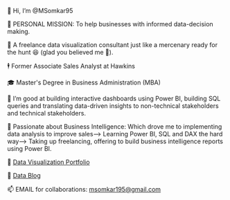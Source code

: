👋 Hi, I’m @MSomkar95 

💬 PERSONAL MISSION: To help businesses with informed data-decision making.

💼 A freelance data visualization consultant just like a mercenary ready for the hunt 😆 (glad you believed me 👏).

🕴️ Former Associate Sales Analyst at Hawkins

🎓 Master's Degree in Business Administration (MBA)

👀 I’m good at building interactive dashboards using Power BI, building SQL queries and translating data-driven insights to non-technical stakeholders and technical stakeholders.

🚀 Passionate about Business Intelligence: Which drove me to implementing data analysis to improve sales--> Learning Power BI, SQL and DAX the hard way--> Taking up freelancing, offering to build      business intelligence reports using Power BI.    

👀 [Data Visualization Portfolio](https://my.novypro.com/ms-omkar)

👀 [Data Blog](https://medium.com/@msomkar195)

📫 EMAIL for collaborations: msomkar195@gmail.com 
<!---
MSomkar95/MSomkar95 is a ✨ special ✨ repository because its `README.md` (this file) appears on your GitHub profile.
You can click the Preview link to take a look at your changes.
--->
